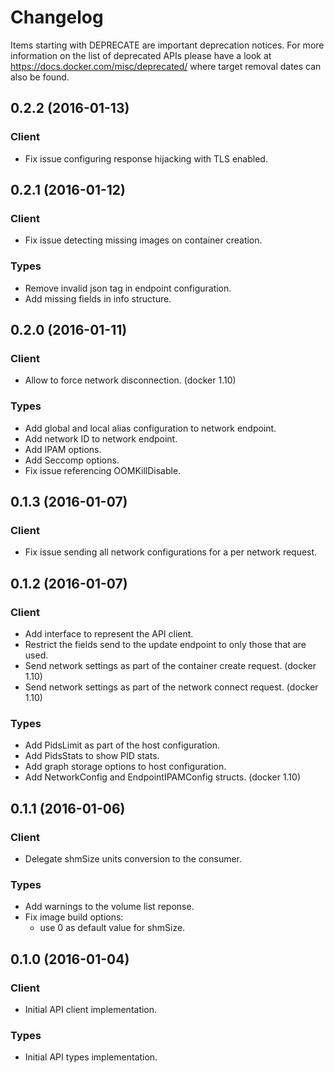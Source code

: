 # Changelog

Items starting with DEPRECATE are important deprecation notices. For more information on the list of deprecated APIs please have a look at https://docs.docker.com/misc/deprecated/ where target removal dates can also be found.

## 0.2.2 (2016-01-13)

### Client

- Fix issue configuring response hijacking with TLS enabled.


## 0.2.1 (2016-01-12)

### Client

- Fix issue detecting missing images on container creation.

### Types

- Remove invalid json tag in endpoint configuration.
- Add missing fields in info structure.

## 0.2.0 (2016-01-11)

### Client

- Allow to force network disconnection. (docker 1.10)

### Types

- Add global and local alias configuration to network endpoint.
- Add network ID to network endpoint.
- Add IPAM options.
- Add Seccomp options.
- Fix issue referencing OOMKillDisable.


## 0.1.3 (2016-01-07)

### Client

- Fix issue sending all network configurations for a per network request.


## 0.1.2 (2016-01-07)

### Client

- Add interface to represent the API client.
- Restrict the fields send to the update endpoint to only those that are used.
- Send network settings as part of the container create request. (docker 1.10)
- Send network settings as part of the network connect request. (docker 1.10)

### Types

- Add PidsLimit as part of the host configuration.
- Add PidsStats to show PID stats.
- Add graph storage options to host configuration.
- Add NetworkConfig and EndpointIPAMConfig structs. (docker 1.10)


## 0.1.1 (2016-01-06)

### Client

- Delegate shmSize units conversion to the consumer.

### Types

- Add warnings to the volume list reponse.
- Fix image build options:
	* use 0 as default value for shmSize.


## 0.1.0 (2016-01-04)

### Client

- Initial API client implementation.

### Types

- Initial API types implementation.
